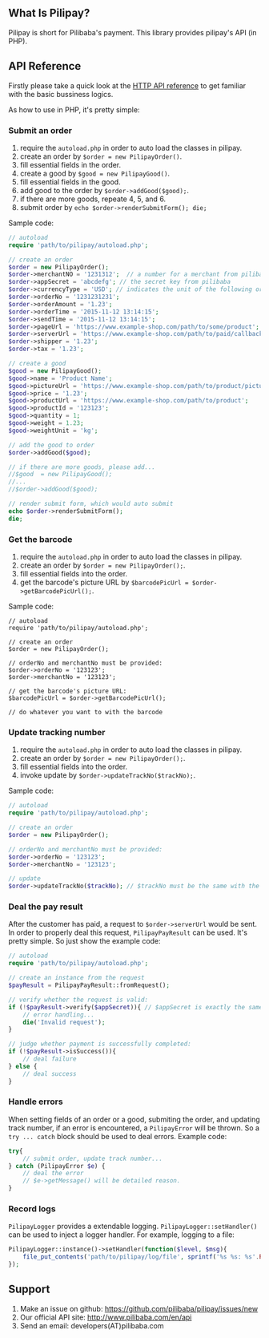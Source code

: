 ## What Is Pilipay?
Pilipay is short for Pilibaba's payment. This library provides pilipay's API (in PHP).


## API Reference
Firstly please take a quick look at the [HTTP API reference](http://api.pilibaba.com/doc/pilipay-http-api-reference.html) to get familiar with the basic bussiness logics.

As how to use in PHP, it's pretty simple:

### Submit an order
1. require the `autoload.php` in order to auto load the classes in pilipay.
2. create an order by `$order = new PilipayOrder()`.
3. fill essential fields in the order.
4. create a good by `$good = new PilipayGood()`.
5. fill essential fields in the good.
6. add good to the order by `$order->addGood($good);`.
7. if there are more goods, repeate 4, 5, and 6.
8. submit order by `echo $order->renderSubmitForm(); die;`

Sample code:
```php
// autoload
require 'path/to/pilipay/autoload.php';

// create an order
$order = new PilipayOrder();
$order->merchantNO = '1231312';  // a number for a merchant from pilibaba
$order->appSecret = 'abcdefg'; // the secret key from pilibaba
$order->currencyType = 'USD'; // indicates the unit of the following orderAmount, shipper, tax and price
$order->orderNo = '1231231231';
$order->orderAmount = '1.23';
$order->orderTime = '2015-11-12 13:14:15';
$order->sendTime = '2015-11-12 13:14:15';
$order->pageUrl = 'https://www.example-shop.com/path/to/some/product';
$order->serverUrl = 'https://www.example-shop.com/path/to/paid/callback';
$order->shipper = '1.23';
$order->tax = '1.23';

// create a good 
$good = new PilipayGood();
$good->name = 'Product Name';
$good->pictureUrl = 'https://www.example-shop.com/path/to/product/picture';
$good->price = '1.23';
$good->productUrl = 'https://www.example-shop.com/path/to/product';
$good->productId = '123123';
$good->quantity = 1;
$good->weight = 1.23;
$good->weightUnit = 'kg';

// add the good to order
$order->addGood($good);

// if there are more goods, please add...
//$good  = new PilipayGood();
//...
//$order->addGood($good);

// render submit form, which would auto submit
echo $order->renderSubmitForm();
die;
```

### Get the barcode
1. require the `autoload.php` in order to auto load the classes in pilipay.
2. create an order by `$order = new PilipayOrder();`.
3. fill essential fields into the order.
4. get the barcode's picture URL by `$barcodePicUrl = $order->getBarcodePicUrl();`.

Sample code:
```
// autoload
require 'path/to/pilipay/autoload.php';

// create an order
$order = new PilipayOrder();

// orderNo and merchantNo must be provided:
$order->orderNo = '123123';
$order->merchantNo = '123123';

// get the barcode's picture URL:
$barcodePicUrl = $order->getBarcodePicUrl();

// do whatever you want to with the barcode
```

### Update tracking number
1. require the `autoload.php` in order to auto load the classes in pilipay.
2. create an order by `$order = new PilipayOrder();`.
3. fill essential fields into the order.
4. invoke update by `$order->updateTrackNo($trackNo);`.

Sample code:
```php
// autoload
require 'path/to/pilipay/autoload.php';

// create an order
$order = new PilipayOrder();

// orderNo and merchantNo must be provided:
$order->orderNo = '123123';
$order->merchantNo = '123123';

// update
$order->updateTrackNo($trackNo); // $trackNo must be the same with the track number on the package when shipping.
```

### Deal the pay result
After the customer has paid, a request to `$order->serverUrl` would be sent. In order to properly deal this request, `PilipayPayResult` can be used. It's pretty simple. So just show the example code:

```php
// autoload
require 'path/to/pilipay/autoload.php';

// create an instance from the request
$payResult = PilipayPayResult::fromRequest();

// verify whether the request is valid:
if (!$payResult->verify($appSecret)){ // $appSecret is exactly the same with $order->appSecret
	// error handling...
	die('Invalid request');
}

// judge whether payment is successfully completed:
if (!$payResult->isSuccess()){
	// deal failure
} else {
	// deal success
}

```

### Handle errors
When setting fields of an order or a good, submiting the order, and updating track number, if an error is encountered, a `PilipayError` will be thrown.
So a `try ... catch` block should be used to deal errors.
Example code:
```php
try{
	// submit order, update track number...
} catch (PilipayError $e) {
	// deal the error
	// $e->getMessage() will be detailed reason.
}
```

### Record logs
`PilipayLogger` provides a extendable logging. `PilipayLogger::setHandler()` can be used to inject a logger handler. For example, logging to a file:
```php
PilipayLogger::instance()->setHandler(function($level, $msg){
	file_put_contents('path/to/pilipay/log/file', sprintf('%s %s: %s'.PHP_EOL, date('Y-m-d H:i:s'), $level, $msg));
});
```

## Support
1. Make an issue on github: <https://github.com/pilibaba/pilipay/issues/new>
2. Our official API site: <http://www.pilibaba.com/en/api>
3. Send an email: developers(AT)pilibaba.com
